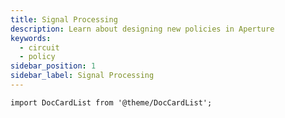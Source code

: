 ```yaml
---
title: Signal Processing
description: Learn about designing new policies in Aperture
keywords:
  - circuit
  - policy
sidebar_position: 1
sidebar_label: Signal Processing
---
```


```mdx-code-block
import DocCardList from '@theme/DocCardList';
```

<DocCardList />
